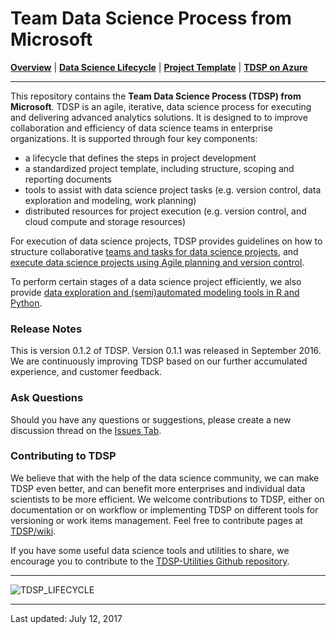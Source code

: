 # Team Data Science Process from Microsoft

[**Overview**](Docs/README.md) | [**Data Science Lifecycle**](Docs/team-data-science-process-lifecycle-detail.md) | [**Project Template**](https://github.com/Azure/Azure-TDSP-ProjectTemplate) | [**TDSP on Azure**](https://azure.microsoft.com/en-us/documentation/learning-paths/data-science-process)
<hr>

This repository contains the **Team Data Science Process (TDSP) from Microsoft**. 
TDSP is an agile, iterative, data science process for executing and delivering advanced analytics solutions. It is designed to to improve collaboration and efficiency of data science teams in enterprise organizations. It is supported through four key components:
- a lifecycle that defines the steps in project development
- a standardized project template, including structure, scoping and reporting documents
- tools to assist with data science project tasks (e.g. version control,  data exploration and modeling, work planning)
- distributed resources for project execution (e.g. version control, and cloud compute and storage resources)

For execution of data science projects, TDSP provides guidelines on how to structure collaborative [teams and tasks for data science projects](Docs/team-data-science-process-roles-tasks.md), and [execute data science projects using Agile planning and version control](Docs/team-data-science-process-project-execution.md).

To perform certain stages of a data science project efficiently, we also provide [data exploration and (semi)automated modeling tools in R and Python](https://github.com/Azure/Azure-TDSP-Utilities).


### Release Notes

This is version 0.1.2 of TDSP. Version 0.1.1 was released in September 2016. We are continuously improving TDSP based on our further accumulated experience, and customer feedback. 

### Ask Questions 

Should you have any questions or suggestions, please create a new discussion thread on the [Issues Tab](https://github.com/Azure/Microsoft-TDSP/issues).

### Contributing to TDSP

We believe that with the help of the data science community, we can make TDSP even better, and can benefit more enterprises and individual data scientists to be more efficient. We welcome contributions to TDSP, either on documentation or on workflow or implementing TDSP on different tools for versioning or work items management. Feel free to contribute pages at [TDSP/wiki](https://github.com/Azure/Microsoft-TDSP/wiki). 

If you have some useful data science tools and utilities to share, we encourage you to contribute to 
the [TDSP-Utilities Github repository](https://github.com/Azure/Azure-TDSP-Utilities).  

<hr>

![TDSP_LIFECYCLE](./Docs/media/team-data-science-process-overview/tdsp-lifecycle.png) 

<hr>
Last updated: July 12, 2017